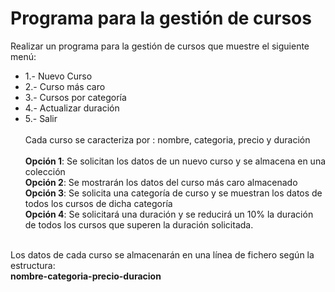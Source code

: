 # Programa para la gestión de cursos
Realizar un programa para la gestión de cursos que muestre el siguiente menú:
-   1.- Nuevo Curso
-   2.- Curso más caro
-   3.- Cursos por categoría
-   4.- Actualizar duración
-   5.- Salir<br><br>
Cada curso se caracteriza por : nombre, categoria, precio y duración<br><br>
**Opción 1**: Se solicitan los datos de un nuevo curso y se almacena en una colección<br>
**Opción 2**: Se mostrarán los datos del curso más caro almacenado<br>
**Opción 3**: Se solicita una categoría de curso y se muestran los datos de todos los cursos de
dicha categoría<br>
**Opción 4**: Se solicitará una duración y se reducirá un 10% la duración de todos los cursos que superen la duración solicitada.<br><br>

Los datos de cada curso se almacenarán en una línea de fichero según la estructura:<br>
**nombre-categoria-precio-duracion**
